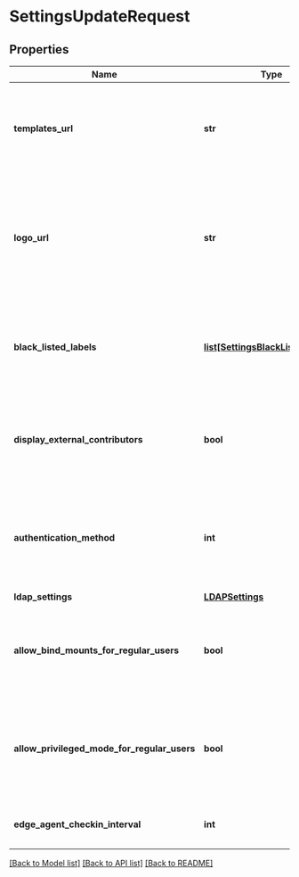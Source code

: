 # SettingsUpdateRequest

## Properties
Name | Type | Description | Notes
------------ | ------------- | ------------- | -------------
**templates_url** | **str** | URL to the templates that will be displayed in the UI when navigating to App Templates | 
**logo_url** | **str** | URL to a logo that will be displayed on the login page as well as on top of the sidebar. Will use default Portainer logo when value is empty string | [optional] 
**black_listed_labels** | [**list[SettingsBlackListedLabels]**](SettingsBlackListedLabels.md) | A list of label name &amp; value that will be used to hide containers when querying containers | [optional] 
**display_external_contributors** | **bool** | Whether to display or not external templates contributions as sub-menus in the UI. | [optional] 
**authentication_method** | **int** | Active authentication method for the Portainer instance. Valid values are: 1 for managed or 2 for LDAP. | 
**ldap_settings** | [**LDAPSettings**](LDAPSettings.md) |  | [optional] 
**allow_bind_mounts_for_regular_users** | **bool** | Whether non-administrator users should be able to use bind mounts when creating containers | [optional] 
**allow_privileged_mode_for_regular_users** | **bool** | Whether non-administrator users should be able to use privileged mode when creating containers | [optional] 
**edge_agent_checkin_interval** | **int** | Polling interval for Edge agent (in seconds) | [optional] 

[[Back to Model list]](../README.md#documentation-for-models) [[Back to API list]](../README.md#documentation-for-api-endpoints) [[Back to README]](../README.md)


